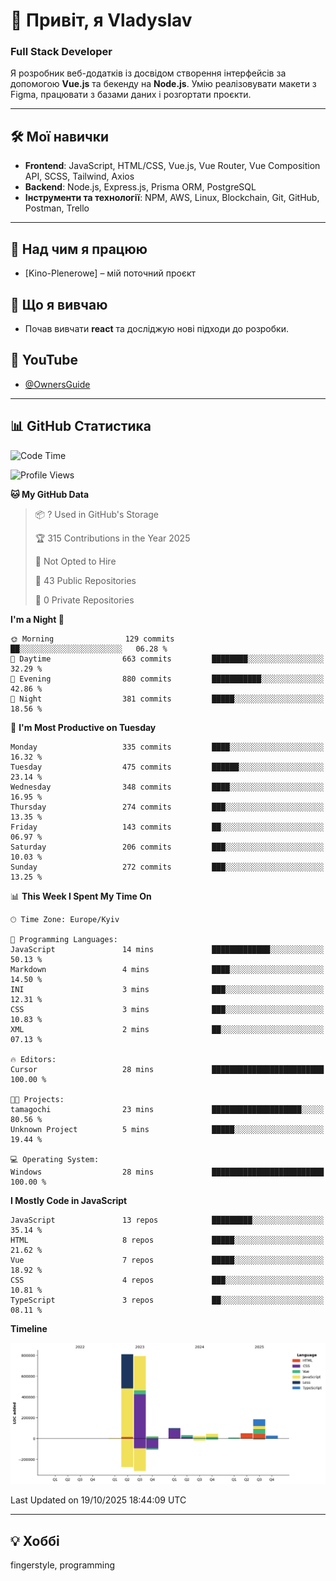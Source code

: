 # 👋 Привіт, я Vladyslav  
### Full Stack Developer  

Я розробник веб-додатків із досвідом створення інтерфейсів за допомогою **Vue.js** та бекенду на **Node.js**. Умію реалізовувати макети з Figma, працювати з базами даних і розгортати проєкти.

---

## 🛠 Мої навички  
- **Frontend**: JavaScript, HTML/CSS, Vue.js, Vue Router, Vue Composition API, SCSS, Tailwind, Axios  
- **Backend**: Node.js, Express.js, Prisma ORM, PostgreSQL  
- **Інструменти та технології**: NPM, AWS, Linux, Blockchain, Git, GitHub, Postman, Trello  

---

## 🔭 Над чим я працюю  
- [Kino-Plenerowe] – мій поточний проєкт

## 🌱 Що я вивчаю  
- Почав вивчати **react** та досліджую нові підходи до розробки.

## 🎥 YouTube  
- [@OwnersGuide](https://www.youtube.com/@OwnersGuide-)
  
---

## 📊 GitHub Статистика  
<!--START_SECTION:waka-->
![Code Time](http://img.shields.io/badge/Code%20Time-104%20hrs%2042%20mins-blue)

![Profile Views](http://img.shields.io/badge/Profile%20Views-0-blue)

**🐱 My GitHub Data** 

> 📦 ? Used in GitHub's Storage 
 > 
> 🏆 315 Contributions in the Year 2025
 > 
> 🚫 Not Opted to Hire
 > 
> 📜 43 Public Repositories 
 > 
> 🔑 0 Private Repositories 
 > 
**I'm a Night 🦉** 

```text
🌞 Morning                129 commits         ██░░░░░░░░░░░░░░░░░░░░░░░   06.28 % 
🌆 Daytime                663 commits         ████████░░░░░░░░░░░░░░░░░   32.29 % 
🌃 Evening                880 commits         ███████████░░░░░░░░░░░░░░   42.86 % 
🌙 Night                  381 commits         █████░░░░░░░░░░░░░░░░░░░░   18.56 % 
```
📅 **I'm Most Productive on Tuesday** 

```text
Monday                   335 commits         ████░░░░░░░░░░░░░░░░░░░░░   16.32 % 
Tuesday                  475 commits         ██████░░░░░░░░░░░░░░░░░░░   23.14 % 
Wednesday                348 commits         ████░░░░░░░░░░░░░░░░░░░░░   16.95 % 
Thursday                 274 commits         ███░░░░░░░░░░░░░░░░░░░░░░   13.35 % 
Friday                   143 commits         ██░░░░░░░░░░░░░░░░░░░░░░░   06.97 % 
Saturday                 206 commits         ███░░░░░░░░░░░░░░░░░░░░░░   10.03 % 
Sunday                   272 commits         ███░░░░░░░░░░░░░░░░░░░░░░   13.25 % 
```


📊 **This Week I Spent My Time On** 

```text
🕑︎ Time Zone: Europe/Kyiv

💬 Programming Languages: 
JavaScript               14 mins             █████████████░░░░░░░░░░░░   50.13 % 
Markdown                 4 mins              ████░░░░░░░░░░░░░░░░░░░░░   14.50 % 
INI                      3 mins              ███░░░░░░░░░░░░░░░░░░░░░░   12.31 % 
CSS                      3 mins              ███░░░░░░░░░░░░░░░░░░░░░░   10.83 % 
XML                      2 mins              ██░░░░░░░░░░░░░░░░░░░░░░░   07.13 % 

🔥 Editors: 
Cursor                   28 mins             █████████████████████████   100.00 % 

🐱‍💻 Projects: 
tamagochi                23 mins             ████████████████████░░░░░   80.56 % 
Unknown Project          5 mins              █████░░░░░░░░░░░░░░░░░░░░   19.44 % 

💻 Operating System: 
Windows                  28 mins             █████████████████████████   100.00 % 
```

**I Mostly Code in JavaScript** 

```text
JavaScript               13 repos            █████████░░░░░░░░░░░░░░░░   35.14 % 
HTML                     8 repos             █████░░░░░░░░░░░░░░░░░░░░   21.62 % 
Vue                      7 repos             █████░░░░░░░░░░░░░░░░░░░░   18.92 % 
CSS                      4 repos             ███░░░░░░░░░░░░░░░░░░░░░░   10.81 % 
TypeScript               3 repos             ██░░░░░░░░░░░░░░░░░░░░░░░   08.11 % 
```



**Timeline**

![Lines of Code chart](https://raw.githubusercontent.com/owner6/owner6/main/assets/bar_graph.png)


 Last Updated on 19/10/2025 18:44:09 UTC
<!--END_SECTION:waka-->




---

## 💡 Хоббі  
fingerstyle, programming  
